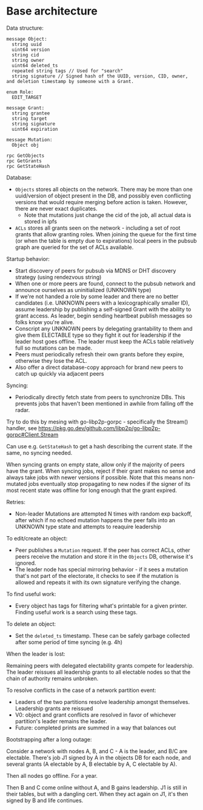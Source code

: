 # Base architecture

Data structure:

```
message Object:
  string uuid
  uint64 version
  string cid
  string owner
  uint64 deleted_ts
  repeated string tags // Used for "search"
  string signature // Signed hash of the UUID, version, CID, owner, and deletion timestamp by someone with a Grant.

enum Role:
  EDIT_TARGET

message Grant:
  string grantee
  string target
  string signature
  uint64 expiration

message Mutation:
  Object obj

rpc GetObjects
rpc GetGrants
rpc GetStateHash
```

Database:

* `Objects` stores all objects on the network. There may be more than one uuid/version of object present in the DB, and possibly even conflicting versions
  that would require merging before action is taken. However, there are never exact duplicates.
  * Note that mutations just change the cid of the job, all actual data is stored in ipfs
* `ACLs` stores all grants seen on the network - including a set of root grants that allow granting roles. When joining the queue for the first time (or when the table is empty due to expirations) local peers in the pubsub graph are queried for the set of ACLs available.

Startup behavior:

* Start discovery of peers for pubsub via MDNS or DHT discovery strategy (using rendezvous string)
* When one or more peers are found, connect to the pubsub network and announce ourselves as uninitialized (UNKNOWN type)
* If we're not handed a role by some leader and there are no better candidates (i.e. UNKNOWN peers with a lexicographically smaller ID), assume leadership by publishing a self-signed Grant with the ability to grant access. As leader, begin sending heartbeat publish messages so folks know you're alive.
* Conscript any UNKNOWN peers by delegating grantability to them and give them ELECTABLE type so they fight it out for leadership if the leader host goes offline. The leader must keep the ACLs table relatively full so mutations can be made.
* Peers must periodically refresh their own grants before they expire, otherwise they lose the ACL. 
* Also offer a direct database-copy approach for brand new peers to catch up quickly via adjacent peers

Syncing:

* Periodically directly fetch state from peers to synchronize DBs. This prevents jobs that haven't been mentioned in awhile from falling off the radar.

Try to do this by mesing with go-libp2p-gorpc - specifically the Stream() handler, see https://pkg.go.dev/github.com/libp2p/go-libp2p-gorpc#Client.Stream

Can use e.g. `GetStateHash` to get a hash describing the current state. If the same, no syncing needed.

When syncing grants on empty state, allow only if the majority of peers have the grant.
When syncing jobs, reject if their grant makes no sense and always take jobs with newer versions if possible. Note that this means non-mutated jobs eventually stop propagating to new nodes if the signer of its most recent state was offline for long enough that the grant expired.

Retries:

* Non-leader Mutations are attempted N times with random exp backoff, after which if no echoed mutation happens the peer falls into an UNKNOWN type state and attempts to reaquire leadership

To edit/create an object:

* Peer publishes a `Mutation` request. If the peer has correct ACLs, other peers receive the mutation and store it in the `Objects` DB, otherwise it's ignored.
* The leader node has special mirroring behavior - if it sees a mutation that's not part of the electorate, it checks to see if the mutation is allowed and repeats it with its own signature verifying the change.

To find useful work:

* Every object has tags for filtering what's printable for a given printer. Finding useful work is a search using these tags.

To delete an object:
  
* Set the `deleted_ts` timestamp. These can be safely garbage collected after some period of time syncing (e.g. 4h)

When the leader is lost:

Remaining peers with delegated electability grants compete for leadership. The leader reissues all leadership grants to all electable nodes so that the chain of authority remains unbroken.

To resolve conflicts in the case of a network partition event:

* Leaders of the two partitions resolve leadership amongst themselves. Leadership grants are reissued
* V0: object and grant conflicts are resolved in favor of whichever partition's leader remains the leader.
* Future: completed prints are summed in a way that balances out

Bootstrapping after a long outage:

Consider a network with nodes A, B, and C - A is the leader, and B/C are electable. There's job J1 signed by A in the objects DB for each node, and several grants (A electable by A, B electable by A, C electable by A). 

Then all nodes go offline. For a year. 

Then B and C come online without A, and B gains leadership. J1 is still in their tables, but with a dangling cert. When they act again on J1, it's then signed by B and life continues. 
